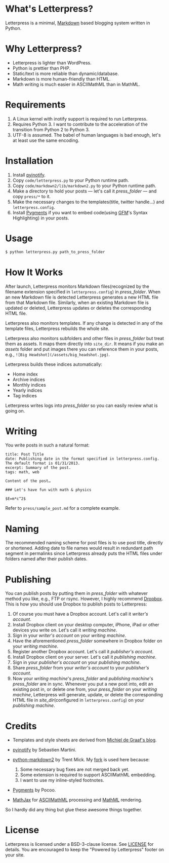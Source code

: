 # What's Letterpress?
Letterpress is a minimal, [Markdown](http://daringfireball.net/projects/markdown/) based blogging system written in Python.

# Why Letterpress?
* Letterpress is lighter than WordPress.
* Python is prettier than PHP.
* Static/text is more reliable than dynamic/database.
* Markdown is more human-friendly than HTML.
* Math writing is much easier in ASCIIMathML than in MathML.

# Requirements
1. A Linux kernel with inotify support is required to run Letterpress.
2. Requires Python 3. I want to contribute to the acceleration of the transition from Python 2 to Python 3.
3. UTF-8 is assumed. The babel of human languages is bad enough, let's at least use the same encoding.

# Installation
1. Install [pyinotify](https://github.com/seb-m/pyinotify).
2. Copy `code/letterpress.py` to your Python runtime path. 
3. Copy `code/markdown2/lib/markdown2.py` to your Python runtime path.
4. Make a directory to hold your posts — let's call it *press_folder* — and copy `press/*` to it.
5. Make the necessary changes to the templates(title, twitter handle…) and `letterpress.config`.
6. Install [Pygments](http://pygments.org) if you want to embed code(using [GFM](http://github.github.com/github-flavored-markdown/)'s Syntax Highlighting) in your posts.

# Usage
```bash
$ python letterpress.py path_to_press_folder
```

# How It Works
After launch, Letterpress monitors Markdown files(recognized by the filename extension specified in `letterpress.config`) in *press_folder*. When an new Markdown file is detected Letterpress generates a new HTML file from that Markdown file. Similarly, when an existing Markdown file is updated or deleted, Letterpress updates or deletes the corresponding HTML file.

Letterpress also monitors templates. If any change is detected in any of the template files, Letterpress rebuilds the whole site.

Letterpress also monitors subfolders and other files in *press_folder* but treat them as assets. It maps them directly into `site_dir`. It means if you make an *assets* folder and put images there you can reference them in your posts, e.g., `![Big Headshot](/assets/big_headshot.jpg)`.

Letterpress builds these indices automatically:

* Home index
* Archive indices
* Monthly indices
* Yearly indices
* Tag indices

Letterpress writes logs into *press_folder* so you can easily review what is going on.

# Writing
You write posts in such a natural format:
```
title: Post Title
date: Publishing date in the format specified in letterpress.config. The default format is 01/31/2013.
excerpt: Summary of the post.
tags: math, web

Content of the post…

### Let's have fun with math & physics

$E=m*c^2$

```

Refer to `press/sample_post.md` for a complete example.

# Naming
The recommended naming scheme for post files is to use post title, directly or shortened. Adding date to file names would result in redundant path segment in permalinks since Letterpress already puts the HTML files under folders named after their publish dates.

# Publishing
You can publish posts by putting them in *press_folder* with whatever method you like, e.g., FTP or rsync. However, I highly recommend [Dropbox](https://www.dropbox.com). This is how you should use Dropbox to publish posts to Letterpress:

1. Of course you must have a Dropbox account. Let's call it *writer's account*.
2. Install Dropbox client on your desktop computer, iPhone, iPad or other devices you write on. Let's call it *writing machine*.
3. Sign in your *writer's account* on your *writing machine*.
4. Have the aforementioned *press_folder* somewhere in Dropbox folder on your *writing machine*.
5. Register another Dropbox account. Let's call it *publisher's account*.
6. Install Dropbox client on your server. Let's call it *publishing  machine*.
7. Sign in your *publisher's account* on your *publishing machine*.
8. Share *press_folder* from your *writer's account* to your *publisher's account*.
9. Now your *writing machine*'s *press_folder* and *publishing machine*'s *press_folder* are in sync. Whenever you put a new post into, edit an existing post in, or delete one from, your *press_folder* on your *writing machine*, Letterpress will generate, update, or delete the corresponding HTML file in *site_dir*(configured in `letterpress.config`) on your *publishing machine*.

# Credits
* Templates and style sheets are derived from [Michiel de Graaf's blog](https://github.com/michieldegraaf/blog).
* [pyinotify](https://github.com/seb-m/pyinotify) by Sebastien Martini.
* [python-markdown2](https://github.com/trentm/python-markdown2) by Trent Mick. My [fork](https://github.com/an0/python-markdown2) is used here because:

	1. Some necessary bug fixes are not merged back yet.
	2. Some extension is required to support ASCIIMathML embedding.
	3. I want to use my inline-styled footnotes.

* [Pygments](http://pygments.org) by Pocoo.
* [MathJax](http://www.mathjax.org) for [ASCIIMathML](http://www1.chapman.edu/~jipsen/mathml/asciimath.html) processing and [MathML](http://www.mathjax.org) rendering.

So I hardly did any thing but glue these awesome things together.

# License
Letterpress is licensed under a BSD-3-clause license. See [LICENSE](https://github.com/an0/Letterpress/blob/master/LICENSE) for details. You are encouraged to keep the "Powered by Letterpress" footer on your site.
